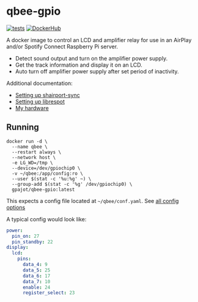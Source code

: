 # qbee-gpio

[![tests](https://github.com/gpajot/qbee-gpio/actions/workflows/test.yml/badge.svg?branch=main&event=push)](https://github.com/gpajot/qbee-gpio/actions/workflows/test.yml?query=branch%3Amain+event%3Apush)
[![DockerHub](https://img.shields.io/docker/v/gpajot/qbee-gpio/latest)](https://hub.docker.com/r/gpajot/qbee-gpio)

A docker image to control an LCD and amplifier relay for use in an AirPlay and/or Spotify Connect Raspberry Pi server.

* Detect sound output and turn on the amplifier power supply.
* Get the track information and display it on an LCD.
* Auto turn off amplifier power supply after set period of inactivity.

Additional documentation:

* [Setting up shairport-sync](./docs/shairport-sync.md)
* [Setting up librespot](./docs/librespot.md)
* [My hardware](./docs/hardware.md)

## Running

```shell
docker run -d \
  --name qbee \
  --restart always \
  --network host \
  -e LG_WD=/tmp \
  --device=/dev/gpiochip0 \
  -v ~/qbee:/app/config:ro \
  --user $(stat -c '%u:%g' ~) \
  --group-add $(stat -c '%g' /dev/gpiochip0) \
  gpajot/qbee-gpio:latest
```

This expects a config file located at `~/qbee/conf.yaml`.
See [all config options](./qbee_gpio/config.py)

A typical config would look like:

```yaml
power:
  pin_on: 27
  pin_standby: 22
display:
  lcd:
    pins:
      data_4: 9
      data_5: 25
      data_6: 17
      data_7: 10
      enable: 24
      register_select: 23
```
